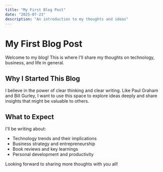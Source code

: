 ```yaml
---
title: "My First Blog Post"
date: "2025-07-23"
description: "An introduction to my thoughts and ideas"
---
```


# My First Blog Post

Welcome to my blog! This is where I'll share my thoughts on technology, business, and life in general.

## Why I Started This Blog

I believe in the power of clear thinking and clear writing. Like Paul Graham and Bill Gurley, I want to use this space to explore ideas deeply and share insights that might be valuable to others.

## What to Expect

I'll be writing about:
- Technology trends and their implications
- Business strategy and entrepreneurship
- Book reviews and key learnings
- Personal development and productivity

Looking forward to sharing more thoughts with you all!
